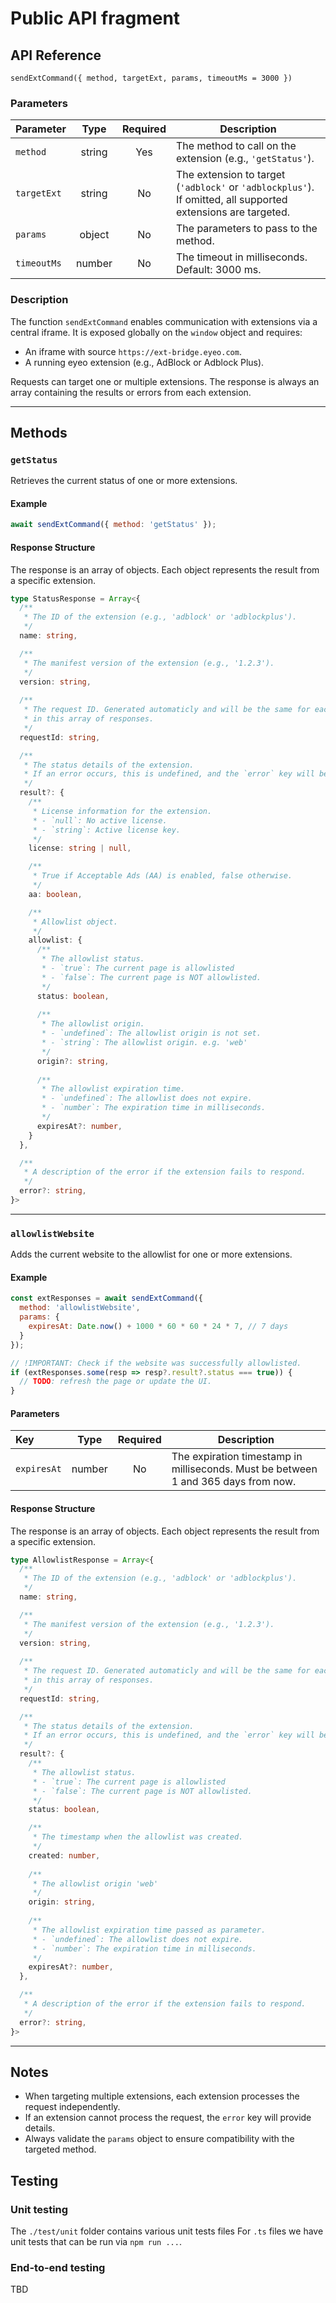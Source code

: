 # Public API fragment

## API Reference

`sendExtCommand({ method, targetExt, params, timeoutMs = 3000 })`

### Parameters

| Parameter   |  Type  | Required | Description                                                                                                  |
|:------------|:------:|:--------:|--------------------------------------------------------------------------------------------------------------|
| `method`    | string |   Yes    | The method to call on the extension (e.g., `'getStatus'`).                                                   |
| `targetExt` | string |    No    | The extension to target (`'adblock'` or `'adblockplus'`). If omitted, all supported extensions are targeted. |
| `params`    | object |    No    | The parameters to pass to the method.                                                                        |
| `timeoutMs` | number |    No    | The timeout in milliseconds. Default: 3000 ms.                                                               |

### Description

The function `sendExtCommand` enables communication with extensions via a central iframe. It is exposed globally on the `window` object and requires:
- An iframe with source `https://ext-bridge.eyeo.com`.
- A running eyeo extension (e.g., AdBlock or Adblock Plus).

Requests can target one or multiple extensions. The response is always an array containing the results or errors from each extension.

---

## Methods

### `getStatus`

Retrieves the current status of one or more extensions.

#### Example
```js
await sendExtCommand({ method: 'getStatus' });
```

#### Response Structure
The response is an array of objects. Each object represents the result from a specific extension.

```typescript
type StatusResponse = Array<{
  /**
   * The ID of the extension (e.g., 'adblock' or 'adblockplus').
   */
  name: string,

  /**
   * The manifest version of the extension (e.g., '1.2.3').
   */
  version: string,
    
  /**
   * The request ID. Generated automaticly and will be the same for each response
   * in this array of responses.
   */
  requestId: string,

  /**
   * The status details of the extension.
   * If an error occurs, this is undefined, and the `error` key will be populated.
   */
  result?: {
    /**
     * License information for the extension.
     * - `null`: No active license.
     * - `string`: Active license key.
     */
    license: string | null,

    /**
     * True if Acceptable Ads (AA) is enabled, false otherwise.
     */
    aa: boolean,

    /**
     * Allowlist object.
     */
    allowlist: {
      /**
       * The allowlist status.
       * - `true`: The current page is allowlisted
       * - `false`: The current page is NOT allowlisted.
       */
      status: boolean,
      
      /**
       * The allowlist origin.
       * - `undefined`: The allowlist origin is not set.
       * - `string`: The allowlist origin. e.g. 'web'
       */  
      origin?: string,
        
      /**
       * The allowlist expiration time.
       * - `undefined`: The allowlist does not expire.
       * - `number`: The expiration time in milliseconds. 
       */
      expiresAt?: number,
    }
  },

  /**
   * A description of the error if the extension fails to respond.
   */
  error?: string,
}>
```

---

### `allowlistWebsite`

Adds the current website to the allowlist for one or more extensions.

#### Example
```javascript
const extResponses = await sendExtCommand({
  method: 'allowlistWebsite',
  params: {
    expiresAt: Date.now() + 1000 * 60 * 60 * 24 * 7, // 7 days
  }
});

// !IMPORTANT: Check if the website was successfully allowlisted.
if (extResponses.some(resp => resp?.result?.status === true)) {
  // TODO: refresh the page or update the UI.
}
```

#### Parameters

| Key          |  Type  | Required | Description                                                                        |
|:-------------|:------:|:--------:|------------------------------------------------------------------------------------|
| `expiresAt`  | number |    No    | The expiration timestamp in milliseconds. Must be between 1 and 365 days from now. |

#### Response Structure
The response is an array of objects. Each object represents the result from a specific extension.

```typescript
type AllowlistResponse = Array<{
  /**
   * The ID of the extension (e.g., 'adblock' or 'adblockplus').
   */
  name: string,

  /**
   * The manifest version of the extension (e.g., '1.2.3').
   */
  version: string,
    
  /**
   * The request ID. Generated automaticly and will be the same for each response
   * in this array of responses.
   */
  requestId: string,

  /**
   * The status details of the extension.
   * If an error occurs, this is undefined, and the `error` key will be populated.
   */
  result?: {
    /**
     * The allowlist status.
     * - `true`: The current page is allowlisted
     * - `false`: The current page is NOT allowlisted.
     */
    status: boolean,

    /**
     * The timestamp when the allowlist was created. 
     */
    created: number,
    
    /**
     * The allowlist origin 'web'
     */  
    origin: string,
      
    /**
     * The allowlist expiration time passed as parameter.
     * - `undefined`: The allowlist does not expire.
     * - `number`: The expiration time in milliseconds.
     */
    expiresAt?: number,
  },

  /**
   * A description of the error if the extension fails to respond.
   */
  error?: string,
}>
```

---

## Notes

- When targeting multiple extensions, each extension processes the request independently.
- If an extension cannot process the request, the `error` key will provide details.
- Always validate the `params` object to ensure compatibility with the targeted method.

## Testing

### Unit testing

The `./test/unit` folder contains various unit tests files
For `.ts` files we have unit tests that can be run via
`npm run ...`.

### End-to-end testing

TBD
